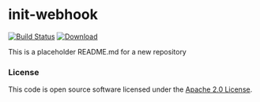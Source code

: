 
# init-webhook

[![Build Status](https://travis-ci.org/hmrc/init-webhook.svg?branch=master)](https://travis-ci.org/hmrc/init-webhook) [ ![Download](https://api.bintray.com/packages/hmrc/releases/init-webhook/images/download.svg) ](https://bintray.com/hmrc/releases/init-webhook/_latestVersion)

This is a placeholder README.md for a new repository

### License

This code is open source software licensed under the [Apache 2.0 License]("http://www.apache.org/licenses/LICENSE-2.0.html").
    